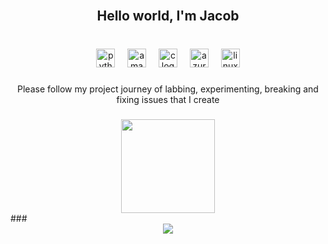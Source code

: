 <br clear="both">

<h2 align="center">Hello world, I'm Jacob</h2>

###

<br clear="both">

<div align="center">
  <img src="https://cdn.jsdelivr.net/gh/devicons/devicon/icons/python/python-original.svg" height="30" alt="python logo"  />
  <img width="12" />
  <img src="https://cdn.jsdelivr.net/gh/devicons/devicon/icons/amazonwebservices/amazonwebservices-line-wordmark.svg" height="30" alt="amazonwebservices logo"  />
  <img width="12" />
  <img src="https://cdn.jsdelivr.net/gh/devicons/devicon/icons/c/c-original.svg" height="30" alt="c logo"  />
  <img width="12" />
  <img src="https://cdn.jsdelivr.net/gh/devicons/devicon/icons/azure/azure-original.svg" height="30" alt="azure logo"  />
  <img width="12" />
  <img src="https://cdn.jsdelivr.net/gh/devicons/devicon/icons/linux/linux-original.svg" height="30" alt="linux logo"  />
</div>

###

<p align="center">Please follow my project journey of labbing, experimenting, breaking and fixing issues that I create</p>

###
<div align="center">
  <img height="150" src="https://media.giphy.com/media/t6ikSxVJg61NK/giphy.gif?cid=ecf05e475heo1kruaeqne4nszzlgaits8tz6a3hls27kwzcr&ep=v1_gifs_search&rid=giphy.gif&ct=g"  />
</div>
###

<br clear="both">

<div align="center">
  <img src="https://profile-counter.glitch.me/Cloud-Knox/count.svg?"  />
</div>

###
